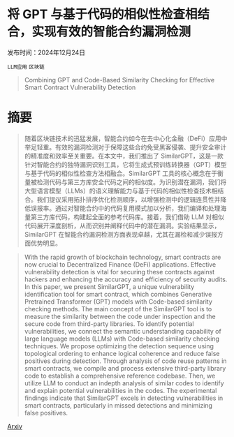 # 将 GPT 与基于代码的相似性检查相结合，实现有效的智能合约漏洞检测

发布时间：2024年12月24日

`LLM应用` `区块链`

> Combining GPT and Code-Based Similarity Checking for Effective Smart Contract Vulnerability Detection

# 摘要

> 随着区块链技术的迅猛发展，智能合约如今在去中心化金融（DeFi）应用中举足轻重。有效的漏洞检测对于保障这些合约免受黑客侵袭、提升安全审计的精准度和效率至关重要。在本文中，我们推出了 SimilarGPT，这是一款针对智能合约的独特漏洞识别工具，它将生成式预训练转换器（GPT）模型与基于代码的相似性检查方法相融合。SimilarGPT 工具的核心概念在于衡量被检测代码与第三方库安全代码之间的相似度。为识别潜在漏洞，我们将大型语言模型（LLMs）的语义理解能力与基于代码的相似性检查技术相结合。我们提议采用拓扑排序优化检测顺序，以增强检测中的逻辑连贯性并降低误报率。通过对智能合约中的代码复用模式加以分析，我们编译和处理海量第三方库代码，构建起全面的参考代码库。接着，我们借助 LLM 对相似代码展开深度剖析，从而识别并阐释代码中的潜在漏洞。实验结果显示，SimilarGPT 在智能合约漏洞检测方面表现卓越，尤其在漏检和减少误报方面优势明显。

> With the rapid growth of blockchain technology, smart contracts are now crucial to Decentralized Finance (DeFi) applications. Effective vulnerability detection is vital for securing these contracts against hackers and enhancing the accuracy and efficiency of security audits. In this paper, we present SimilarGPT, a unique vulnerability identification tool for smart contract, which combines Generative Pretrained Transformer (GPT) models with Code-based similarity checking methods. The main concept of the SimilarGPT tool is to measure the similarity between the code under inspection and the secure code from third-party libraries. To identify potential vulnerabilities, we connect the semantic understanding capability of large language models (LLMs) with Code-based similarity checking techniques. We propose optimizing the detection sequence using topological ordering to enhance logical coherence and reduce false positives during detection. Through analysis of code reuse patterns in smart contracts, we compile and process extensive third-party library code to establish a comprehensive reference codebase. Then, we utilize LLM to conduct an indepth analysis of similar codes to identify and explain potential vulnerabilities in the codes. The experimental findings indicate that SimilarGPT excels in detecting vulnerabilities in smart contracts, particularly in missed detections and minimizing false positives.

[Arxiv](https://arxiv.org/abs/2412.18225)